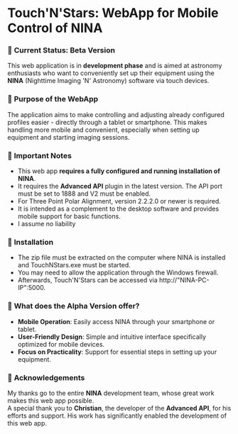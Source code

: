 # Touch'N'Stars: WebApp for Mobile Control of NINA

### 🚀 **Current Status: Beta Version**  
This web application is in **development phase** and is aimed at astronomy enthusiasts who want to conveniently set up their equipment using the **NINA** (Nighttime Imaging 'N' Astronomy) software via touch devices.  

### 🏁 **Purpose of the WebApp**  
The application aims to make controlling and adjusting already configured profiles easier - directly through a tablet or smartphone. This makes handling more mobile and convenient, especially when setting up equipment and starting imaging sessions.  

### 🧩 **Important Notes**  
- This web app **requires a fully configured and running installation of NINA**.  
- It requires the **Advanced API** plugin in the latest version.
  The API port must be set to 1888 and V2 must be enabled.
- For Three Point Polar Alignment, version 2.2.2.0 or newer is required.
- It is intended as a complement to the desktop software and provides mobile support for basic functions.
- I assume no liability
  
### 🔧 **Installation**
- The zip file must be extracted on the computer where NINA is installed and TouchNStars.exe must be started.
- You may need to allow the application through the Windows firewall.
- Afterwards, Touch'N'Stars can be accessed via http://"NINA-PC-IP":5000.

### 🧪 **What does the Alpha Version offer?**  
- **Mobile Operation**: Easily access NINA through your smartphone or tablet.  
- **User-Friendly Design**: Simple and intuitive interface specifically optimized for mobile devices.  
- **Focus on Practicality**: Support for essential steps in setting up your equipment.  

### 💙 **Acknowledgements**  
My thanks go to the entire **NINA** development team, whose great work makes this web app possible.  
A special thank you to **Christian**, the developer of the **Advanced API**, for his efforts and support. His work has significantly enabled the development of this web app.
